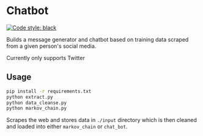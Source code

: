 # Chatbot

[![Code style: black](https://img.shields.io/badge/code%20style-black-000000.svg)](https://github.com/psf/black)

Builds a message generator and chatbot based on training data scraped from a given person's social media.

Currently only supports Twitter

## Usage

```sh
pip install -r requirements.txt
python extract.py
python data_cleanse.py
python markov_chain.py
```

Scrapes the web and stores data in `./input` directory which is then cleaned and loaded into either `markov_chain` or `chat_bot`.
